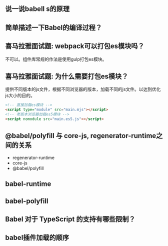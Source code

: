 ## 说一说babell s的原理

## 简单描述一下Babel的编译过程？

## 喜马拉雅面试题: webpack可以打包es模块吗？

不可以。组件库常规的作法是使用gulp打包es模块。

## 喜马拉雅面试题: 为什么需要打包es模块？

提供不同版本的js文件，根据不同浏览器的版本，加载不同的js文件。以达到优化js大小的目的。

```html
<!-- 直接加载es模块 -->
<script type="module" src="main.mjs"></script>
<!-- 老版本浏览器加载es5模块 -->
<script nomodule src="main.es5.js"></script>
```

## @babel/polyfill 与 core-js, regenerator-runtime之间的关系

- regenerator-runtime
- core-js
- @babel/polyfill
## babel-runtime

## babel-polyfill

## Babel 对于 TypeScript 的支持有哪些限制？

## babel插件加载的顺序
